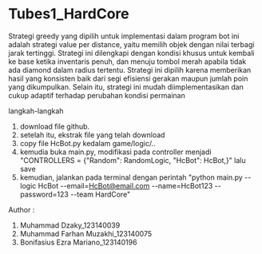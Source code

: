 # Tubes1_HardCore
Strategi greedy yang dipilih untuk implementasi dalam program bot ini adalah strategi value per distance, yaitu memilih objek dengan nilai terbagi jarak tertinggi. Strategi ini dilengkapi dengan kondisi khusus untuk kembali ke base ketika inventaris penuh, dan menuju tombol merah apabila tidak ada diamond dalam radius tertentu. Strategi ini dipilih karena memberikan hasil yang konsisten baik dari segi efisiensi gerakan maupun jumlah poin yang dikumpulkan. Selain itu, strategi ini mudah diimplementasikan dan cukup adaptif terhadap perubahan kondisi permainan

langkah-langkah 
1. download file github.
2. setelah itu, ekstrak file yang telah download
3. copy file HcBot.py kedalam game/logic/..
4. kemudia buka main.py, modifikasi pada controller menjadi "CONTROLLERS = {"Random": RandomLogic, "HcBot": HcBot,}" lalu save
5. kemudian, jalankan pada terminal dengan perintah "python main.py --logic HcBot --email=HcBot@email.com --name=HcBot123 --password=123 --team HardCore"

Author :
1. Muhammad Dzaky_123140039
2. Muhammad Farhan Muzakhi_123140075
3. Bonifasius Ezra Mariano_123140196

